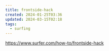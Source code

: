 ```yaml
---
title: frontside-hack
created: 2024-01-25T03:36
updated: 2024-03-15T02:18
tags:
  - surfing
---
```

https://www.surfer.com/how-to/frontside-hack